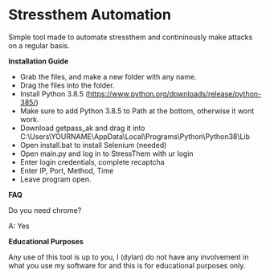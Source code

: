 # Stressthem Automation


Simple tool made to automate stressthem and contininously make attacks on a regular basis.

**Installation Guide**

- Grab the files, and make a new folder with any name.
- Drag the files into the folder.
- Install Python 3.8.5 (https://www.python.org/downloads/release/python-385/)
- Make sure to add Python 3.8.5 to Path at the bottom, otherwise it wont work.
- Download getpass_ak and drag it into C:\Users\YOURNAME\AppData\Local\Programs\Python\Python38\Lib
- Open install.bat to install Selenium (needed)
- Open main.py and log in to StressThem with ur login
- Enter login credentials, complete recaptcha
- Enter IP, Port, Method, Time
- Leave program open.

**FAQ**

Do you need chrome?

A: Yes

**Educational Purposes**

Any use of this tool is up to you, I (dylan) do not have any involvement in what you use my software for and this is for educational purposes only.
